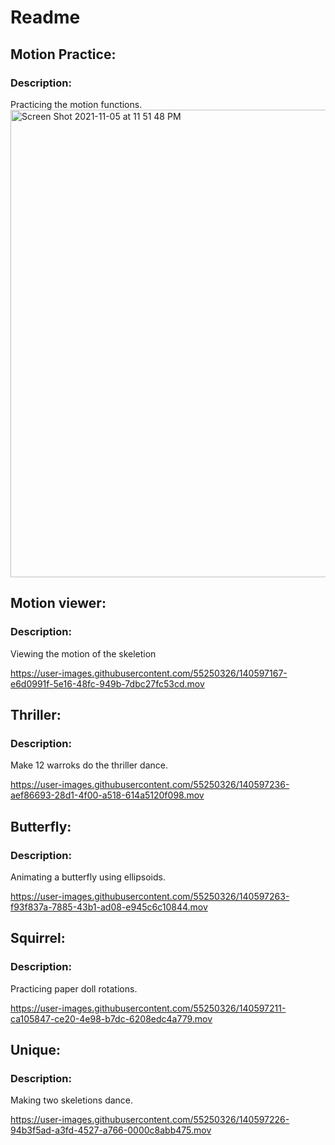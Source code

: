 # Readme

<h2>Motion Practice:</h2>

<h3>Description:</h3>
Practicing the motion functions.

<img width="748" alt="Screen Shot 2021-11-05 at 11 51 48 PM" src="https://user-images.githubusercontent.com/55250326/140597134-86bf5da1-f7d1-45e3-948b-f78528cdc6aa.png">


<h2>Motion viewer:</h2>
<h3>Description:</h3>
Viewing the motion of the skeletion



https://user-images.githubusercontent.com/55250326/140597167-e6d0991f-5e16-48fc-949b-7dbc27fc53cd.mov



<h2>Thriller:</h2>

<h3>Description:</h3>
Make 12 warroks do the thriller dance.



https://user-images.githubusercontent.com/55250326/140597236-aef86693-28d1-4f00-a518-614a5120f098.mov


<h2>Butterfly:</h2>

<h3>Description:</h3>
Animating a butterfly using ellipsoids.



https://user-images.githubusercontent.com/55250326/140597263-f93f837a-7885-43b1-ad08-e945c6c10844.mov



<h2>Squirrel:</h2>

<h3>Description:</h3>
Practicing paper doll rotations.



https://user-images.githubusercontent.com/55250326/140597211-ca105847-ce20-4e98-b7dc-6208edc4a779.mov


<h2>Unique:</h2>

<h3>Description:</h3>
Making two skeletions dance.




https://user-images.githubusercontent.com/55250326/140597226-94b3f5ad-a3fd-4527-a766-0000c8abb475.mov

